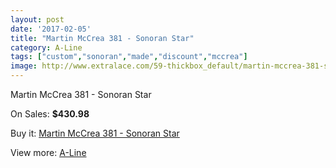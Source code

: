 ```yaml
---
layout: post
date: '2017-02-05'
title: "Martin McCrea 381 - Sonoran Star"
category: A-Line
tags: ["custom","sonoran","made","discount","mccrea"]
image: http://www.extralace.com/59-thickbox_default/martin-mccrea-381-sonoran-star.jpg
---
```

Martin McCrea 381 - Sonoran Star

On Sales: **$430.98**
<a href="https://www.extralace.com/a-line/28-martin-mccrea-381-sonoran-star.html"><amp-img layout="responsive" width="600" height="600" src="//www.extralace.com/59-thickbox_default/martin-mccrea-381-sonoran-star.jpg" alt="Martin McCrea 381 - Sonoran Star 0" /></a>
<a href="https://www.extralace.com/a-line/28-martin-mccrea-381-sonoran-star.html"><amp-img layout="responsive" width="600" height="600" src="//www.extralace.com/60-thickbox_default/martin-mccrea-381-sonoran-star.jpg" alt="Martin McCrea 381 - Sonoran Star 1" /></a>

Buy it: [Martin McCrea 381 - Sonoran Star](https://www.extralace.com/a-line/28-martin-mccrea-381-sonoran-star.html "Martin McCrea 381 - Sonoran Star")

View more: [A-Line](https://www.extralace.com/2-a-line "A-Line")